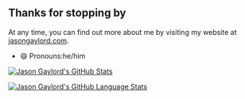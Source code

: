 ## Thanks for stopping by
At any time, you can find out more about me by visiting my website at [jasongaylord.com](https://jasong.us/2xJWFAa).

- 😄 Pronouns:he/him

[![Jason Gaylord's GitHub Stats](https://github-readme-stats.vercel.app/api/?username=jasongaylord&count_private=true&theme=tokyonight&showicons=true)]()

[![Jason Gaylord's GitHub Language Stats](https://github-readme-stats.vercel.app/api/top-langs/?username=jasongaylord&langs_count=5&theme=tokyonight)]()

<!--
**jasongaylord/jasongaylord** is a ✨ _special_ ✨ repository because its `README.md` (this file) appears on your GitHub profile.
### Hi there 👋

Here are some ideas to get you started:

- 🔭 I’m currently working on ...
- 🌱 I’m currently learning ...
- 👯 I’m looking to collaborate on ...
- 🤔 I’m looking for help with ...
- 💬 Ask me about ...
- 📫 How to reach me: ...
- 😄 Pronouns: ...
- ⚡ Fun fact: ...
-->
